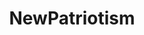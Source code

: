 ---
title: NewPatriotism
crosslinks:
- politics
- EnoughTrumpSpam
- PoliticalHumor
- esist
- pics
- MarchAgainstTrump
- Fuckthealtright
- totallynotrussians
- AskReddit
- BlackPeopleTwitter
- houston
- OldSchoolCool
- SandersForPresident
- The_Dipshit
- socialcitizens
- ShitPoliticsSays
- MURICA
- canada
- AdviceAnimals
---
